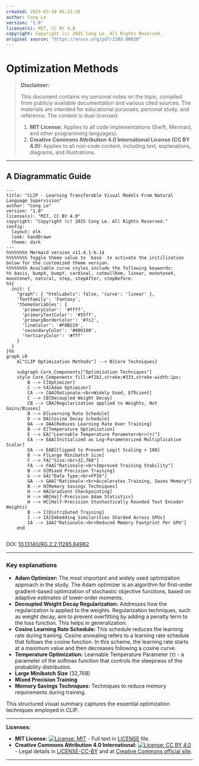 ```yaml
---
created: 2025-03-10 05:31:26
author: Cong Le
version: "1.0"
license(s): MIT, CC BY 4.0
copyright: Copyright (c) 2025 Cong Le. All Rights Reserved.
original source: "https://arxiv.org/pdf/2103.00020"
---
```




# Optimization Methods
> **Disclaimer:**
>
> This document contains my personal notes on the topic,
> compiled from publicly available documentation and various cited sources.
> The materials are intended for educational purposes, personal study, and reference.
> The content is dual-licensed:
> 1. **MIT License:** Applies to all code implementations (Swift, Mermaid, and other programming languages).
> 2. **Creative Commons Attribution 4.0 International License (CC BY 4.0):** Applies to all non-code content, including text, explanations, diagrams, and illustrations.
---


## A Diagrammatic Guide 



```mermaid
---
title: "CLIP - Learning Transferable Visual Models From Natural Language Supervision"
author: "Cong Le"
version: "1.0"
license(s): "MIT, CC BY 4.0"
copyright: "Copyright (c) 2025 Cong Le. All Rights Reserved."
config:
  layout: elk
  look: handDrawn
  theme: dark
---
%%%%%%%% Mermaid version v11.4.1-b.14
%%%%%%%% Toggle theme value to `base` to activate the initilization below for the customized theme version.
%%%%%%%% Available curve styles include the following keywords:
%% basis, bumpX, bumpY, cardinal, catmullRom, linear, monotoneX, monotoneY, natural, step, stepAfter, stepBefore.
%%{
  init: {
    "graph": { "htmlLabels": false, 'curve': 'linear' },
    'fontFamily': 'Fantasy',
    'themeVariables': {
      'primaryColor': '#ffff',
      'primaryTextColor': '#55ff',
      'primaryBorderColor': '#7c2',
      'lineColor': '#F8B229',
      'secondaryColor': '#006100',
      'tertiaryColor': '#fff'
    }
  }
}%%
graph LR
    A["CLIP Optimization Methods"] --> B{Core Techniques}

    subgraph Core_Components["Optimization Techniques"]
    style Core_Components fill:#f2b2,stroke:#333,stroke-width:1px;
        B --> C[Optimizer]
        C --> CA[Adam Optimizer]
        CA --> CAA[Rationale:<br>Widely Used, Efﬁcient]
        C --> CB[Decoupled Weight Decay]
        CB --> CBA[Regularization applied to Weights, Not Gains/Biases]
        B --> D[Learning Rate Schedule]
        D --> DA[Cosine Decay Schedule]
        DA --> DAA[Reduces Learning Rate Over Training]
        B --> E[Temperature Optimization]
        E --> EA["Learnable Temperature Parameter<br>(τ)"]
        EA --> EAA[Initialized as Log-Parameterized Multiplicative Scalar]
        EA --> EAB[Clipped to Prevent Logit Scaling > 100]
        B --> F[Large Minibatch Size]
        F --> FA["Size:<br>32,768"]
        FA --> FAA["Rationale:<br>Improved Training Stability"]
        B --> G[Mixed Precision Training]
        G --> GA["Data Type:<br>FP16"]
        GA --> GAA["Rationale:<br>Accelerates Training, Saves Memory"]
        B --> H[Memory Savings Techniques]
        H --> HA[Gradient Checkpointing]
        H --> HB[Half-Precision Adam Statistics]
        H --> HC[Half-Precision Stochastically Rounded Text Encoder Weights]
        B --> I[Distributed Training]
        I --> IA[Embedding Similarities Sharded Across GPUs]
        IA --> IAA["Rationale:<br>Reduced Memory Footprint Per GPU"]
    end
    
```

DOI: [10.13140/RG.2.2.11285.84962](http://dx.doi.org/10.13140/RG.2.2.11285.84962)


---



### Key explanations

*   **Adam Optimizer:**  The most important and widely used optimization approach in the study. The Adam optimizer is an algorithm for ﬁrst-order gradient-based optimization of stochastic objective functions, based on adaptive estimates of lower-order moments.
*   **Decoupled Weight Decay Regularization:**  Addresses how the regularization is applied to the weights. Regularization techniques, such as weight decay, aim to prevent overfitting by adding a penalty term to the loss function. This helps in generalization.
*   **Cosine Learning Rate Schedule:** This schedule reduces the learning rate during training. Cosine annealing refers to a learning rate schedule that follows the cosine function. In this scheme, the learning rate starts at a maximum value and then decreases following a cosine curve.
*   **Temperature Optimization:** Learnable Temperature Parameter (τ) - a parameter of the softmax function that controls the steepness of the probability distribution.
*   **Large Minibatch Size** (32,768)
*   **Mixed Precision Training**
*   **Memory Savings Techniques:** Techniques to reduce memory requirements during training.

This structured visual summary captures the essential optimization techniques employed in CLIP.



---
**Licenses:**

- **MIT License:**  [![License: MIT](https://img.shields.io/badge/License-MIT-yellow.svg)](LICENSE) - Full text in [LICENSE](LICENSE) file.
- **Creative Commons Attribution 4.0 International:** [![License: CC BY 4.0](https://licensebuttons.net/l/by/4.0/88x31.png)](LICENSE-CC-BY) - Legal details in [LICENSE-CC-BY](LICENSE-CC-BY) and at [Creative Commons official site](http://creativecommons.org/licenses/by/4.0/).

---